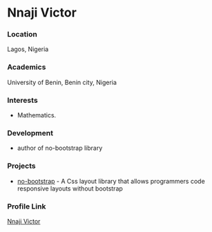 # Nnaji Victor

### Location

Lagos, Nigeria

### Academics

University of Benin, Benin city, Nigeria

### Interests

- Mathematics.

### Development

- author of no-bootstrap library

### Projects

- [no-bootstrap](https://github.com/Nnaji-Victor/no-bootstrap) - A Css layout library that allows programmers code responsive layouts without bootstrap

### Profile Link

[Nnaji Victor](https://github.com/Nnaji-Victor)
